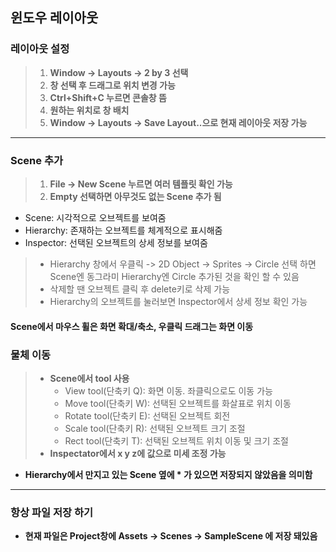 ## 윈도우 레이아웃
### 레이아웃 설정
> 1. **Window -> Layouts -> 2 by 3 선택**  
> 2. **창 선택 후 드래그로 위치 변경 가능**  
> 3. **Ctrl+Shift+C 누르면 콘솔창 뜸**  
> 4. **원하는 위치로 창 배치**  
> 5. **Window -> Layouts -> Save Layout..으로 현재 레이아웃 저장 가능**  
  
***
  
### Scene 추가
> 1. **File -> New Scene 누르면 여러 템플릿 확인 가능**  
> 2. **Empty 선택하면 아무것도 없는 Scene 추가 됨**  

* Scene: 시각적으로 오브젝트를 보여줌
* Hierarchy: 존재하는 오브젝트를 체계적으로 표시해줌
* Inspector: 선택된 오브젝트의 상세 정보를 보여줌

> * Hierarchy 창에서 우클릭 -> 2D Object -> Sprites -> Circle 선택 하면  Scene엔 동그라미 Hierarchy엔 Circle 추가된 것을 확인 할 수 있음  
> * 삭제할 땐 오브젝트 클릭 후 delete키로 삭제 가능  
> * Hierarchy의 오브젝트를 눌러보면 Inspector에서 상세 정보 확인 가능  

#### Scene에서 마우스 휠은 화면 확대/축소, 우클릭 드래그는 화면 이동
 
### 물체 이동
> * **Scene에서 tool 사용**  
>     * View tool(단축키 Q): 화면 이동. 좌클릭으로도 이동 가능  
>     * Move tool(단축키 W): 선택된 오브젝트를 화살표로 위치 이동  
>     * Rotate tool(단축키 E): 선택된 오브젝트 회전  
>     * Scale tool(단축키 R): 선택된 오브젝트 크기 조절  
>     * Rect tool(단축키 T): 선택된 오브젝트 위치 이동 및 크기 조절  
> * **Inspectator에서 x y z에 값으로 미세 조정 가능**  

* **Hierarchy에서 만지고 있는 Scene 옆에 * 가 있으면 저장되지 않았음을 의미함**

***

### 항상 파일 저장 하기
* **현재 파일은 Project창에 Assets -> Scenes -> SampleScene 에 저장 돼있음**
